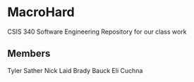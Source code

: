 # MacroHard
CSIS 340 Software Engineering 
Repository for our class work

Members
------------
Tyler Sather 
Nick Laid
Brady Bauck
Eli Cuchna



